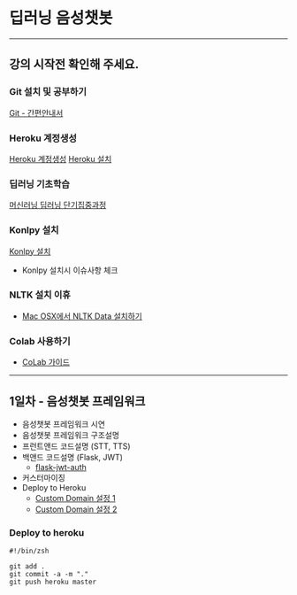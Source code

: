 
# 딥러닝 음성챗봇
---
## 강의 시작전 확인해 주세요.

### Git 설치 및 공부하기

[Git - 간편안내서](https://rogerdudler.github.io/git-guide/index.ko.html)


### Heroku 계정생성

[Heroku 계정생성](https://www.heroku.com/)
[Heroku 설치](https://devcenter.heroku.com/articles/heroku-cli)

### 딥러닝 기초학습

[머신러닝 딥러닝 단기집중과정](https://developers.google.com/machine-learning/crash-course/?hl=ko)

### Konlpy 설치

[Konlpy 설치](http://konlpy.org/)

- Konlpy 설치시 이슈사항 체크

### NLTK 설치 이휴

- [Mac OSX에서 NLTK Data 설치하기](http://corazzon.github.io/nltk_data_install)

### Colab 사용하기

- [CoLab 가이드](https://zzsza.github.io/data/2018/08/30/google-colab/)
---

## 1일차 - 음성챗봇 프레임워크

- 음성챗봇 프레임워크 시연
- 음성챗봇 프레임워크 구조설명
- 프런트앤드 코드설명 (STT, TTS)
- 백앤드 코드설명 (Flask, JWT)
  * [flask-jwt-auth](https://github.com/oleg-agapov/flask-jwt-auth)
- 커스터마이징
- Deploy to Heroku
  * [Custom Domain 설정 1](https://devcenter.heroku.com/articles/custom-domains)
  * [Custom Domain 설정 2](https://medium.com/@ethanryan/setting-up-a-custom-domain-for-your-heroku-hosted-app-6c011e75aa3d)


### Deploy to heroku

```
#!/bin/zsh

git add .
git commit -a -m "."
git push heroku master
```
